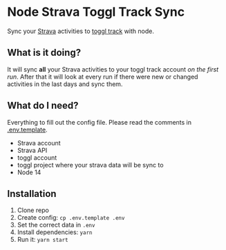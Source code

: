 # Node Strava Toggl Track Sync

Sync your [Strava](https://www.strava.com/) activities to [toggl track](https://toggl.com/track/) with node.

## What is it doing?

It will sync **all** your Strava activities to your toggl track account _on the first run_. After that it will look at every
run if there were new or changed activities in the last days and sync them.

## What do I need?

Everything to fill out the config file. Please read the comments in [.env.template](.env.template).

- Strava account
- Strava API
- toggl account
- toggl project where your strava data will be sync to
- Node 14

## Installation

1. Clone repo
2. Create config: `cp .env.template .env`
3. Set the correct data in `.env`
4. Install dependencies: `yarn`
5. Run it: `yarn start`
